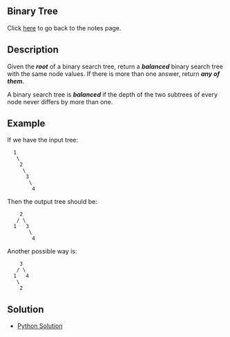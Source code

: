 ## Binary Tree
Click [here](../notes.md) to go back to the notes page.

## Description
Given the ***root*** of a binary search tree, return a ***balanced*** binary search tree with the same node values. If there is more than one answer, return ***any of them***.

A binary search tree is ***balanced*** if the depth of the two subtrees of every node never differs by more than one.

## Example
If we have the input tree:
```
  1
   \
    2
     \
      3
       \
        4
```
Then the output tree should be:
```
    2
   / \
  1   3
       \
        4
```
Another possible way is:
```
    3
   / \
  1   4
   \
    2
```

## Solution
- [Python Solution](binary_tree_level_order_traversal.py)